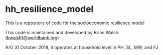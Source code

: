 # hh_resilience_model
This is a repository of code for the socioeconomic resilience model

This code is maintained and developed by Brian Walsh (bwalsh1@worldbank.org)

A/O 31 October 2018, it operates at household level in PH, SL, MW, and FJ

